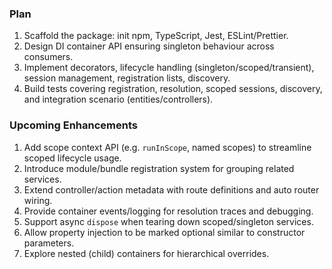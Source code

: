 ### Plan

1. Scaffold the package: init npm, TypeScript, Jest, ESLint/Prettier.
2. Design DI container API ensuring singleton behaviour across consumers.
3. Implement decorators, lifecycle handling (singleton/scoped/transient), session management, registration lists, discovery.
4. Build tests covering registration, resolution, scoped sessions, discovery, and integration scenario (entities/controllers).

### Upcoming Enhancements

1. Add scope context API (e.g. `runInScope`, named scopes) to streamline scoped lifecycle usage.
2. Introduce module/bundle registration system for grouping related services.
3. Extend controller/action metadata with route definitions and auto router wiring.
4. Provide container events/logging for resolution traces and debugging.
5. Support async `dispose` when tearing down scoped/singleton services.
6. Allow property injection to be marked optional similar to constructor parameters.
7. Explore nested (child) containers for hierarchical overrides.

